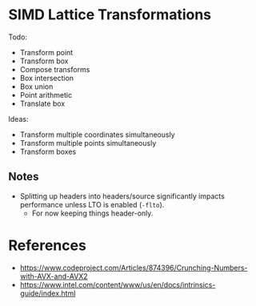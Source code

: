 # SIMD Lattice Transformations

Todo:

* Transform point
* Transform box
* Compose transforms
* Box intersection
* Box union
* Point arithmetic
* Translate box

Ideas:

* Transform multiple coordinates simultaneously
* Transform multiple points simultaneously
* Transform boxes

## Notes

* Splitting up headers into headers/source significantly impacts performance unless LTO is enabled (`-flto`).
  * For now keeping things header-only.

# References

* https://www.codeproject.com/Articles/874396/Crunching-Numbers-with-AVX-and-AVX2
* https://www.intel.com/content/www/us/en/docs/intrinsics-guide/index.html
